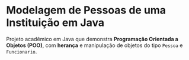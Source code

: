 # Modelagem de Pessoas de uma Instituição em Java

Projeto acadêmico em Java que demonstra **Programação Orientada a Objetos (POO)**, com **herança** e manipulação de objetos do tipo `Pessoa` e `Funcionario`.
